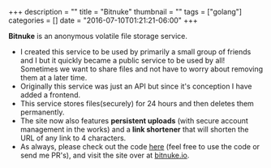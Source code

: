 +++
description = ""
title = "Bitnuke"
thumbnail = ""
tags = ["golang"]
categories = []
date = "2016-07-10T01:21:21-06:00"
+++

**Bitnuke** is an anonymous volatile file storage service.  

* I created this service to be used by primarily a small group of friends and I but it quickly became a public service to be used by all!  Sometimes we want to share files and not have to worry about removing them at a later time.  
* Originally this service was just an API but since it's conception I have added a frontend.  
* This service stores files(securely) for 24 hours and then deletes them permanently.  
* The site now also features **persistent uploads** (with secure account management in the works) and a **link shortener** that will shorten the URL of any link to 4 characters.  
* As always, please check out the code [here](https://github.com/unixvoid/bitnuke) (feel free to use the code or send me PR's), and visit the site over at [bitnuke.io](https://bitnuke.io).
